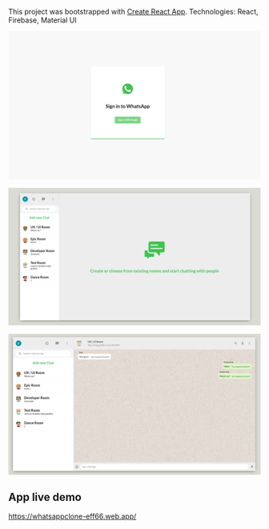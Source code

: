 This project was bootstrapped with [Create React App](https://github.com/facebook/create-react-app).
Technologies: React, Firebase, Material UI 

![ss1](https://github.com/Fyrrj/Whatsapp_clone/blob/master/src/imgs/ss1.PNG?raw=true)

![ss2](https://github.com/Fyrrj/Whatsapp_clone/blob/master/src/imgs/ss2.PNG?raw=true)

![ss3](https://github.com/Fyrrj/Whatsapp_clone/blob/master/src/imgs/ss3.PNG?raw=true)

## App live demo
https://whatsappclone-eff66.web.app/

